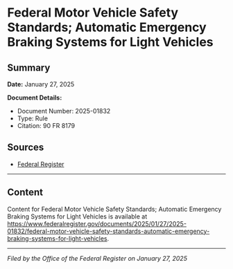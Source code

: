 # Federal Motor Vehicle Safety Standards; Automatic Emergency Braking Systems for Light Vehicles

## Summary

**Date:** January 27, 2025

**Document Details:**
- Document Number: 2025-01832
- Type: Rule
- Citation: 90 FR 8179

## Sources
- [Federal Register](https://www.federalregister.gov/documents/2025/01/27/2025-01832/federal-motor-vehicle-safety-standards-automatic-emergency-braking-systems-for-light-vehicles)

---

## Content

Content for Federal Motor Vehicle Safety Standards; Automatic Emergency Braking Systems for Light Vehicles is available at https://www.federalregister.gov/documents/2025/01/27/2025-01832/federal-motor-vehicle-safety-standards-automatic-emergency-braking-systems-for-light-vehicles.

---

*Filed by the Office of the Federal Register on January 27, 2025*
